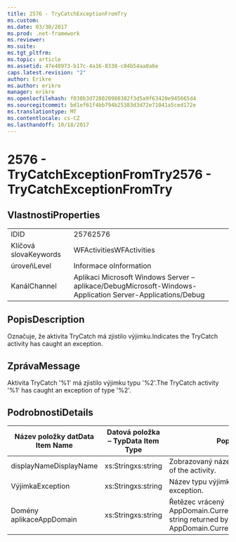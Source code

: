 ```yaml
---
title: 2576 - TryCatchExceptionFromTry
ms.custom: 
ms.date: 03/30/2017
ms.prod: .net-framework
ms.reviewer: 
ms.suite: 
ms.tgt_pltfrm: 
ms.topic: article
ms.assetid: 47e48973-b17c-4a16-8338-c84b54aa0a6e
caps.latest.revision: "2"
author: Erikre
ms.author: erikre
manager: erikre
ms.openlocfilehash: f038b3d728020980382f3d5a9f63420e945665d4
ms.sourcegitcommit: bd1ef61f4bb794b25383d3d72e71041a5ced172e
ms.translationtype: MT
ms.contentlocale: cs-CZ
ms.lasthandoff: 10/18/2017
---
```

# <a name="2576---trycatchexceptionfromtry"></a><span data-ttu-id="149d7-102">2576 - TryCatchExceptionFromTry</span><span class="sxs-lookup"><span data-stu-id="149d7-102">2576 - TryCatchExceptionFromTry</span></span>
## <a name="properties"></a><span data-ttu-id="149d7-103">Vlastnosti</span><span class="sxs-lookup"><span data-stu-id="149d7-103">Properties</span></span>  
  
|||  
|-|-|  
|<span data-ttu-id="149d7-104">ID</span><span class="sxs-lookup"><span data-stu-id="149d7-104">ID</span></span>|<span data-ttu-id="149d7-105">2576</span><span class="sxs-lookup"><span data-stu-id="149d7-105">2576</span></span>|  
|<span data-ttu-id="149d7-106">Klíčová slova</span><span class="sxs-lookup"><span data-stu-id="149d7-106">Keywords</span></span>|<span data-ttu-id="149d7-107">WFActivities</span><span class="sxs-lookup"><span data-stu-id="149d7-107">WFActivities</span></span>|  
|<span data-ttu-id="149d7-108">úroveň</span><span class="sxs-lookup"><span data-stu-id="149d7-108">Level</span></span>|<span data-ttu-id="149d7-109">Informace o</span><span class="sxs-lookup"><span data-stu-id="149d7-109">Information</span></span>|  
|<span data-ttu-id="149d7-110">Kanál</span><span class="sxs-lookup"><span data-stu-id="149d7-110">Channel</span></span>|<span data-ttu-id="149d7-111">Aplikaci Microsoft Windows Server – aplikace/Debug</span><span class="sxs-lookup"><span data-stu-id="149d7-111">Microsoft-Windows-Application Server-Applications/Debug</span></span>|  
  
## <a name="description"></a><span data-ttu-id="149d7-112">Popis</span><span class="sxs-lookup"><span data-stu-id="149d7-112">Description</span></span>  
 <span data-ttu-id="149d7-113">Označuje, že aktivita TryCatch má zjistilo výjimku.</span><span class="sxs-lookup"><span data-stu-id="149d7-113">Indicates the TryCatch activity has caught an exception.</span></span>  
  
## <a name="message"></a><span data-ttu-id="149d7-114">Zpráva</span><span class="sxs-lookup"><span data-stu-id="149d7-114">Message</span></span>  
 <span data-ttu-id="149d7-115">Aktivita TryCatch '%1' má zjistilo výjimku typu '%2'.</span><span class="sxs-lookup"><span data-stu-id="149d7-115">The TryCatch activity '%1' has caught an exception of type '%2'.</span></span>  
  
## <a name="details"></a><span data-ttu-id="149d7-116">Podrobnosti</span><span class="sxs-lookup"><span data-stu-id="149d7-116">Details</span></span>  
  
|<span data-ttu-id="149d7-117">Název položky dat</span><span class="sxs-lookup"><span data-stu-id="149d7-117">Data Item Name</span></span>|<span data-ttu-id="149d7-118">Datová položka – Typ</span><span class="sxs-lookup"><span data-stu-id="149d7-118">Data Item Type</span></span>|<span data-ttu-id="149d7-119">Popis</span><span class="sxs-lookup"><span data-stu-id="149d7-119">Description</span></span>|  
|--------------------|--------------------|-----------------|  
|<span data-ttu-id="149d7-120">displayName</span><span class="sxs-lookup"><span data-stu-id="149d7-120">DisplayName</span></span>|<span data-ttu-id="149d7-121">xs:String</span><span class="sxs-lookup"><span data-stu-id="149d7-121">xs:string</span></span>|<span data-ttu-id="149d7-122">Zobrazovaný název aktivity.</span><span class="sxs-lookup"><span data-stu-id="149d7-122">The display name of the activity.</span></span>|  
|<span data-ttu-id="149d7-123">Výjimka</span><span class="sxs-lookup"><span data-stu-id="149d7-123">Exception</span></span>|<span data-ttu-id="149d7-124">xs:String</span><span class="sxs-lookup"><span data-stu-id="149d7-124">xs:string</span></span>|<span data-ttu-id="149d7-125">Název typu výjimky.</span><span class="sxs-lookup"><span data-stu-id="149d7-125">The type name of the exception.</span></span>|  
|<span data-ttu-id="149d7-126">Domény aplikace</span><span class="sxs-lookup"><span data-stu-id="149d7-126">AppDomain</span></span>|<span data-ttu-id="149d7-127">xs:String</span><span class="sxs-lookup"><span data-stu-id="149d7-127">xs:string</span></span>|<span data-ttu-id="149d7-128">Řetězec vrácený AppDomain.CurrentDomain.FriendlyName.</span><span class="sxs-lookup"><span data-stu-id="149d7-128">The string returned by AppDomain.CurrentDomain.FriendlyName.</span></span>|
